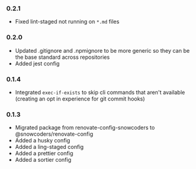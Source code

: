 ### 0.2.1

- Fixed lint-staged not running on `*.md` files

### 0.2.0

- Updated .gitignore and .npmignore to be more generic so they can be the base standard across repositories
- Added jest config

### 0.1.4

- Integrated `exec-if-exists` to skip cli commands that aren't available (creating an opt in experience for git commit hooks)

### 0.1.3

- Migrated package from renovate-config-snowcoders to @snowcoders/renovate-config
- Added a husky config
- Added a ling-staged config
- Added a prettier config
- Added a sortier config
